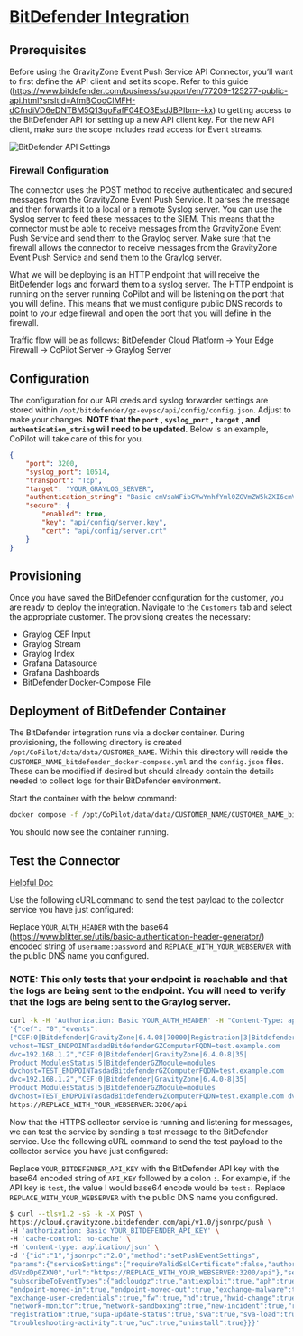 # [BitDefender Integration](https://www.bitdefender.com/business/support/en/77209-144080-build-an-event-push-service-api-connector-for-cef-standard.html)

## Prerequisites

Before using the GravityZone Event Push Service API Connector, you’ll want to first define the API client and set its scope. Refer to this guide (https://www.bitdefender.com/business/support/en/77209-125277-public-api.html?srsltid=AfmBOooClMFH-dCfndiVD6eDNTBM5Q13qoFafF04EO3EsdJBPIbm--kx) to getting access to the BitDefender API for setting up a new API client key. For the new API client, make sure the scope includes read access for Event streams.

![BitDefender API Settings](/images/bitdefender/bitdefender_api_key.png)

### Firewall Configuration

The connector uses the POST method to receive authenticated and secured messages from the GravityZone Event Push Service. It parses the message and then forwards it to a local or a remote Syslog server. You can use the Syslog server to feed these messages to the SIEM. This means that the connector must be able to receive messages from the GravityZone Event Push Service and send them to the Graylog server. Make sure that the firewall allows the connector to receive messages from the GravityZone Event Push Service and send them to the Graylog server.

What we will be deploying is an HTTP endpoint that will receive the BitDefender logs and forward them to a syslog server. The HTTP endpoint is running on the server running CoPilot and will be listening on the port that you will define. This means that we must configure public DNS records to point to your edge firewall and open the port that you will define in the firewall.

Traffic flow will be as follows:
        BitDefender Cloud Platform -> Your Edge Firewall -> CoPilot Server -> Graylog Server

## Configuration

The configuration for our API creds and syslog forwarder settings are stored within `/opt/bitdefender/gz-evpsc/api/config/config.json`. Adjust to make your changes. **NOTE that the `port` , `syslog_port` , `target` , and `authentication_string` will need to be updated.** Below is an example, CoPilot will take care of this for you.

```json
{
    "port": 3200,
    "syslog_port": 10514,
    "transport": "Tcp",
    "target": "YOUR_GRAYLOG_SERVER",
    "authentication_string": "Basic cmVsaWFibGVwYnhfYml0ZGVmZW5kZXI6cmVsaWFibGVwYnhfYml0ZGVmZW5kZXI=",
    "secure": {
        "enabled": true,
        "key": "api/config/server.key",
        "cert": "api/config/server.crt"
    }
}
```

## Provisioning

Once you have saved the BitDefender configuration for the customer, you are ready to deploy the integration. Navigate to the `Customers` tab and select the appropriate customer. The provisiong creates the necessary:

-   Graylog CEF Input
-   Graylog Stream
-   Graylog Index
-   Grafana Datasource
-   Grafana Dashboards
-   BitDefender Docker-Compose File

## Deployment of BitDefender Container

The BitDefender integration runs via a docker container. During provisioning, the following directory is created `/opt/CoPilot/data/data/CUSTOMER_NAME`. Within this directory will reside the `CUSTOMER_NAME_bitdefender_docker-compose.yml` and the `config.json` files. These can be modified if desired but should already contain the details needed to collect logs for their BitDefender environment.

Start the container with the below command:

```bash
docker compose -f /opt/CoPilot/data/data/CUSTOMER_NAME/CUSTOMER_NAME_bitdefender_docker-compose.yml up -d
```

You should now see the container running.

## Test the Connector

[Helpful Doc](https://support.netenrich.com/hc/en-us/articles/10833633251869-Bitdefender-Gravity-Zone-Cloud-integration#:~:text=155.173,Configure%20Chronicle%20Forwarder)

Use the following cURL command to send the test payload to the collector service you have just configured:

Replace `YOUR_AUTH_HEADER` with the base64 (https://www.blitter.se/utils/basic-authentication-header-generator/) encoded string of `username:password` and `REPLACE_WITH_YOUR_WEBSERVER` with the public DNS name you configured.

### NOTE: This only tests that your endpoint is reachable and that the logs are being sent to the endpoint. You will need to verify that the logs are being sent to the Graylog server.

```bash
curl -k -H 'Authorization: Basic YOUR_AUTH_HEADER' -H "Content-Type: application/json" -d
'{"cef": "0","events":
["CEF:0|Bitdefender|GravityZone|6.4.08|70000|Registration|3|BitdefenderGZModule=registrationd
vchost=TEST_ENDPOINTasdadBitdefenderGZComputerFQDN=test.example.com
dvc=192.168.1.2","CEF:0|Bitdefender|GravityZone|6.4.0-8|35|
Product ModulesStatus|5|BitdefenderGZModule=modules
dvchost=TEST_ENDPOINTasdadBitdefenderGZComputerFQDN=test.example.com
dvc=192.168.1.2","CEF:0|Bitdefender|GravityZone|6.4.0-8|35|
Product ModulesStatus|5|BitdefenderGZModule=modules
dvchost=TEST_ENDPOINTasdadBitdefenderGZComputerFQDN=test.example.com dvc=192.168.1.2"]}'
https://REPLACE_WITH_YOUR_WEBSERVER:3200/api
```


Now that the HTTPS collector service is running and listening for messages, we can test the service by sending a test message to the BitDefender service. Use the following cURL command to send the test payload to the collector service you have just configured:

Replace `YOUR_BITDEFENDER_API_KEY` with the BitDefender API key with the base64 encoded string of `API_KEY` followed by a colon `:`. For example, if the API key is `test`, the value I would base64 encode would be `test:`. Replace `REPLACE_WITH_YOUR_WEBSERVER` with the public DNS name you configured.

```bash
$ curl --tlsv1.2 -sS -k -X POST \
https://cloud.gravityzone.bitdefender.com/api/v1.0/jsonrpc/push \
-H 'authorization: Basic YOUR_BITDEFENDER_API_KEY' \
-H 'cache-control: no-cache' \
-H 'content-type: application/json' \
-d '{"id":"1","jsonrpc":"2.0","method":"setPushEventSettings",
"params":{"serviceSettings":{"requireValidSslCertificate":false,"authorization":"Basic
dGVzdDp0ZXN0","url":"https://REPLACE_WITH_YOUR_WEBSERVER:3200/api"},"serviceType":"jsonRPC","status":1,
"subscribeToEventTypes":{"adcloudgz":true,"antiexploit":true,"aph":true,"av":true,"avc":true,"dp":true,
"endpoint-moved-in":true,"endpoint-moved-out":true,"exchange-malware":true,
"exchange-user-credentials":true,"fw":true,"hd":true,"hwid-change":true,"install":true,"modules":true,
"network-monitor":true,"network-sandboxing":true,"new-incident":true,"ransomware-mitigation":true,
"registration":true,"supa-update-status":true,"sva":true,"sva-load":true,"task-status":true,
"troubleshooting-activity":true,"uc":true,"uninstall":true}}}'
```
